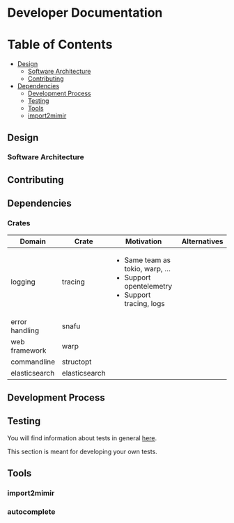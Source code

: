 # Developer Documentation

Table of Contents
=================

  * [Design](#design)
	  * [Software Architecture](#software-architecture)
	* [Contributing](#contributing)
  * [Dependencies](#dependencies)
	* [Development Process](#development-process)
	* [Testing](#testing)
	* [Tools](#tools)
    * [import2mimir](#import2mimir)

## Design

### Software Architecture

## Contributing

## Dependencies

### Crates

<table>
<colgroup>
<col style="width: 20%" />
<col style="width: 19%" />
<col style="width: 41%" />
<col style="width: 18%" />
</colgroup>
<thead>
<tr class="header">
<th>Domain</th>
<th>Crate</th>
<th>Motivation</th>
<th>Alternatives</th>
</tr>
</thead>
<tbody>
<tr class="odd">
<td>logging</td>
<td>tracing</td>
<td><ul>
<li>Same team as tokio, warp, …</li>
<li>Support opentelemetry</li>
<li>Support tracing, logs</li>
</ul></td>
<td></td>
</tr>
<tr class="even">
<td>error handling</td>
<td>snafu</td>
<td></td>
<td></td>
</tr>
<tr class="odd">
<td>web framework</td>
<td>warp</td>
<td></td>
<td></td>
</tr>
<tr class="even">
<td>commandline</td>
<td>structopt</td>
<td></td>
<td></td>
</tr>
<tr class="odd">
<td>elasticsearch</td>
<td>elasticsearch</td>
<td></td>
<td></td>
</tr>
</tbody>
</table>

## Development Process

## Testing

You will find information about tests in general [here](/docs/process/testing.md).

This section is meant for developing your own tests.

### 
## Tools

### import2mimir


### autocomplete

